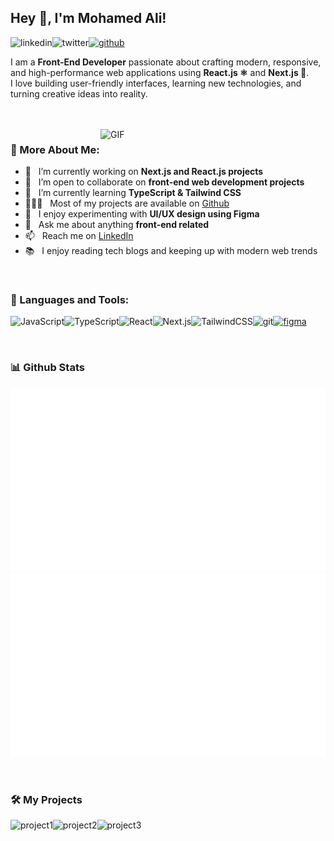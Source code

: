 ## Hey 👋, I'm Mohamed Ali!
<a href='https://www.linkedin.com/in/your-linkedin/'><img align='left' alt="linkedin" src="https://raw.githubusercontent.com/rahul-jha98/rahul-jha98/561d474902b59c7429ec22bb73e225696c27b202/assets/linkedin.svg" height='18px'/></a>
<a href='https://twitter.com/your-twitter/'><img align='left' alt="twitter" src="https://raw.githubusercontent.com/rahul-jha98/rahul-jha98/561d474902b59c7429ec22bb73e225696c27b202/assets/twitter.svg" height='18px'/></a>
<a href='https://www.github.com/your-github/'><img alt="github" src="https://raw.githubusercontent.com/rahul-jha98/rahul-jha98/561d474902b59c7429ec22bb73e225696c27b202/assets/kaggle.svg" height='18px'/></a>

I am a **Front-End Developer** passionate about crafting modern, responsive, and high-performance web applications using **React.js ⚛️** and **Next.js 🚀**.  
I love building user-friendly interfaces, learning new technologies, and turning creative ideas into reality.  

<br/>
<br/>

<img align="right" alt="GIF" src="https://raw.githubusercontent.com/rahul-jha98/rahul-jha98/main/techstack.gif" width="360px"/>
  
### 🧐 More About Me:

- 🔭 &nbsp; I’m currently working on **Next.js and React.js projects**
- 🤝 &nbsp; I’m open to collaborate on **front-end web development projects**
- 🌱 &nbsp; I’m currently learning **TypeScript & Tailwind CSS**
- 👨🏻‍💻 &nbsp; Most of my projects are available on [Github](https://github.com/your-github)
- 🎨 &nbsp; I enjoy experimenting with **UI/UX design using Figma**
- 💬 &nbsp; Ask me about anything **front-end related**
- 📫 &nbsp; Reach me on [LinkedIn](https://www.linkedin.com/in/mohamed-ali-4a9150382/)
- 📚 &nbsp; I enjoy reading tech blogs and keeping up with modern web trends  

<br>

### 🔨 Languages and Tools:
<a href="https://developer.mozilla.org/en-US/docs/Web/JavaScript" target="_blank"> <img align="left" alt="JavaScript" height ="42px" src="https://raw.githubusercontent.com/rahul-jha98/github_readme_icons/main/language_and_tools/square/javascript/javascript.svg"> </a>
<a href="https://www.typescriptlang.org/" target="_blank"><img align="left" alt="TypeScript" height ="42px" src="https://raw.githubusercontent.com/rahul-jha98/github_readme_icons/main/language_and_tools/square/typescript/typescript.svg"></a>
<a href="https://reactjs.org/" target="_blank"> <img align="left" alt="React" height ="42px" src="https://raw.githubusercontent.com/rahul-jha98/github_readme_icons/main/language_and_tools/square/react/react.svg"></a>
<a href="https://nextjs.org/" target="_blank"> <img align="left" alt="Next.js" height ="42px" src="https://cdn.worldvectorlogo.com/logos/next-js.svg"></a>
<a href="https://tailwindcss.com/" target="_blank"><img align="left" alt="TailwindCSS" height ="42px" src="https://www.vectorlogo.zone/logos/tailwindcss/tailwindcss-icon.svg"></a>
<a href="https://git-scm.com/" target="_blank"> <img src="https://raw.githubusercontent.com/rahul-jha98/github_readme_icons/main/language_and_tools/square/git-scm/git-scm.svg" align="left" alt="git" height='42px'/> </a>
<a href="https://www.figma.com/" target="_blank"> <img src="https://raw.githubusercontent.com/rahul-jha98/github_readme_icons/main/language_and_tools/square/figma/figma.svg" alt="figma" height='42px'/> </a>

<br>


### 📊 Github Stats
<a href='https://github.com/your-github/github-stats-transparent'>
  
![Stats Overview](https://raw.githubusercontent.com/rahul-jha98/github-stats-transparent/output/generated/overview.svg)
![Most Used Languages](https://raw.githubusercontent.com/rahul-jha98/github-stats-transparent/output/generated/languages.svg)

</a>

<br>

### 🛠️ My Projects
<a href="https://your-project-link.com" target="_blank"> <img alt="project1" src="./projects/project1.svg" height="68" align="left"> </a>
<a href="https://your-project-link.com" target="_blank"> <img alt="project2" src="./projects/project2.svg"  height="68" align="left"> </a>
<a href="https://your-project-link.com" target="_blank"> <img alt="project3" src="./projects/project3.svg" height="68" align="left"> </a>
